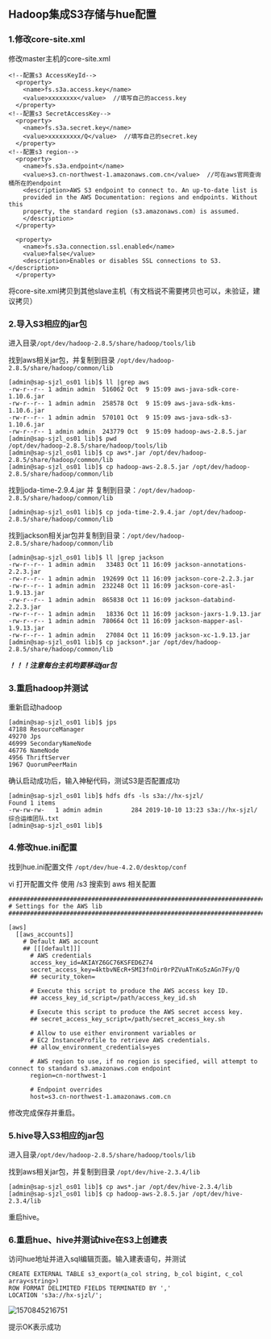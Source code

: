 ## Hadoop集成S3存储与hue配置

### 1.修改core-site.xml

修改master主机的core-site.xml

```
<!--配置s3 AccessKeyId-->
  <property>
    <name>fs.s3a.access.key</name>
    <value>xxxxxxxx</value>  //填写自己的access.key
  </property>
<!--配置s3 SecretAccessKey-->
  <property>
    <name>fs.s3a.secret.key</name>
    <value>xxxxxxxxx/Q</value>  //填写自己的secret.key
  </property>
<!--配置s3 region-->
  <property>
	<name>fs.s3a.endpoint</name>
	<value>s3.cn-northwest-1.amazonaws.com.cn</value>  //可在aws官网查询桶所在的endpoint
	<description>AWS S3 endpoint to connect to. An up-to-date list is
	provided in the AWS Documentation: regions and endpoints. Without this
	property, the standard region (s3.amazonaws.com) is assumed.
	</description>
  </property>
  
  <property>
	<name>fs.s3a.connection.ssl.enabled</name>
	<value>false</value>
	<description>Enables or disables SSL connections to S3.</description>
  </property>

```

将core-site.xml拷贝到其他slave主机（有文档说不需要拷贝也可以，未验证，建议拷贝）

### 2.导入S3相应的jar包

进入目录`/opt/dev/hadoop-2.8.5/share/hadoop/tools/lib` 

找到aws相关jar包，并复制到目录 `/opt/dev/hadoop-2.8.5/share/hadoop/common/lib`

```
[admin@sap-sjzl_os01 lib]$ ll |grep aws
-rw-r--r-- 1 admin admin  516062 Oct  9 15:09 aws-java-sdk-core-1.10.6.jar
-rw-r--r-- 1 admin admin  258578 Oct  9 15:09 aws-java-sdk-kms-1.10.6.jar
-rw-r--r-- 1 admin admin  570101 Oct  9 15:09 aws-java-sdk-s3-1.10.6.jar
-rw-r--r-- 1 admin admin  243779 Oct  9 15:09 hadoop-aws-2.8.5.jar
[admin@sap-sjzl_os01 lib]$ pwd
/opt/dev/hadoop-2.8.5/share/hadoop/tools/lib
[admin@sap-sjzl_os01 lib]$ cp aws*.jar /opt/dev/hadoop-2.8.5/share/hadoop/common/lib
[admin@sap-sjzl_os01 lib]$ cp hadoop-aws-2.8.5.jar /opt/dev/hadoop-2.8.5/share/hadoop/common/lib
```

找到joda-time-2.9.4.jar 并 复制到目录：`/opt/dev/hadoop-2.8.5/share/hadoop/common/lib`

```
[admin@sap-sjzl_os01 lib]$ cp joda-time-2.9.4.jar /opt/dev/hadoop-2.8.5/share/hadoop/common/lib
```

找到jackson相关jar包并复制到目录：`/opt/dev/hadoop-2.8.5/share/hadoop/common/lib`

```
[admin@sap-sjzl_os01 lib]$ ll |grep jackson
-rw-r--r-- 1 admin admin   33483 Oct 11 16:09 jackson-annotations-2.2.3.jar
-rw-r--r-- 1 admin admin  192699 Oct 11 16:09 jackson-core-2.2.3.jar
-rw-r--r-- 1 admin admin  232248 Oct 11 16:09 jackson-core-asl-1.9.13.jar
-rw-r--r-- 1 admin admin  865838 Oct 11 16:09 jackson-databind-2.2.3.jar
-rw-r--r-- 1 admin admin   18336 Oct 11 16:09 jackson-jaxrs-1.9.13.jar
-rw-r--r-- 1 admin admin  780664 Oct 11 16:09 jackson-mapper-asl-1.9.13.jar
-rw-r--r-- 1 admin admin   27084 Oct 11 16:09 jackson-xc-1.9.13.jar
[admin@sap-sjzl_os01 lib]$ cp jackson*.jar /opt/dev/hadoop-2.8.5/share/hadoop/common/lib
```

***！！！注意每台主机均要移动jar包***

### 3.重启hadoop并测试

重新启动hadoop

```
[admin@sap-sjzl_os01 lib]$ jps
47188 ResourceManager
49270 Jps
46999 SecondaryNameNode
46776 NameNode
4956 ThriftServer
1967 QuorumPeerMain
```

确认启动成功后，输入神秘代码，测试S3是否配置成功

```
[admin@sap-sjzl_os01 lib]$ hdfs dfs -ls s3a://hx-sjzl/
Found 1 items
-rw-rw-rw-   1 admin admin        284 2019-10-10 13:23 s3a://hx-sjzl/综合运维团队.txt
[admin@sap-sjzl_os01 lib]$ 
```

### 4.修改hue.ini配置

找到hue.ini配置文件  `/opt/dev/hue-4.2.0/desktop/conf`

vi 打开配置文件  使用  /s3 搜索到 aws 相关配置

```
###########################################################################
# Settings for the AWS lib
###########################################################################

[aws]
  [[aws_accounts]]
    # Default AWS account
    ## [[[default]]]
      # AWS credentials
      access_key_id=AKIAYZ6GC76KSFED6Z74  
      secret_access_key=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  
      ## security_token=

      # Execute this script to produce the AWS access key ID.
      ## access_key_id_script=/path/access_key_id.sh

      # Execute this script to produce the AWS secret access key.
      ## secret_access_key_script=/path/secret_access_key.sh

      # Allow to use either environment variables or
      # EC2 InstanceProfile to retrieve AWS credentials.
      ## allow_environment_credentials=yes

      # AWS region to use, if no region is specified, will attempt to connect to standard s3.amazonaws.com endpoint
      region=cn-northwest-1

      # Endpoint overrides
      host=s3.cn-northwest-1.amazonaws.com.cn

```

修改完成保存并重启。

### 5.hive导入S3相应的jar包

进入目录`/opt/dev/hadoop-2.8.5/share/hadoop/tools/lib` 

找到aws相关jar包，并复制到目录 `/opt/dev/hive-2.3.4/lib`

```
[admin@sap-sjzl_os01 lib]$ cp aws*.jar /opt/dev/hive-2.3.4/lib
[admin@sap-sjzl_os01 lib]$ cp hadoop-aws-2.8.5.jar /opt/dev/hive-2.3.4/lib
```

重启hive。

### 6.重启hue、hive并测试hive在S3上创建表

访问hue地址并进入sql编辑页面。输入建表语句，并测试

```
CREATE EXTERNAL TABLE s3_export(a_col string, b_col bigint, c_col array<string>)
ROW FORMAT DELIMITED FIELDS TERMINATED BY ',' 
LOCATION 's3a://hx-sjzl/';
```

![1570845216751](C:\Users\Ryan\AppData\Roaming\Typora\typora-user-images\1570845216751.png)

提示OK表示成功

